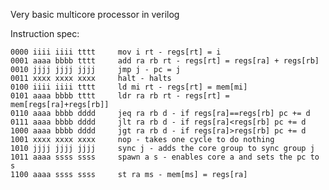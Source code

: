 Very basic multicore processor in verilog

Instruction spec:

    0000 iiii iiii tttt     mov i rt - regs[rt] = i
    0001 aaaa bbbb tttt     add ra rb rt - regs[rt] = regs[ra] + regs[rb]
    0010 jjjj jjjj jjjj     jmp j - pc = j
    0011 xxxx xxxx xxxx     halt - halts
    0100 iiii iiii tttt     ld mi rt - regs[rt] = mem[mi]
    0101 aaaa bbbb tttt     ldr ra rb rt - regs[rt] = mem[regs[ra]+regs[rb]]
    0110 aaaa bbbb dddd     jeq ra rb d - if regs[ra]==regs[rb] pc += d
    0111 aaaa bbbb dddd     jlt ra rb d - if regs[ra]<regs[rb] pc += d
    1000 aaaa bbbb dddd     jgt ra rb d - if regs[ra]>regs[rb] pc += d
    1001 xxxx xxxx xxxx     nop - takes one cycle to do nothing
    1010 jjjj jjjj jjjj     sync j - adds the core group to sync group j
    1011 aaaa ssss ssss     spawn a s - enables core a and sets the pc to s
    1100 aaaa ssss ssss     st ra ms - mem[ms] = regs[ra]
